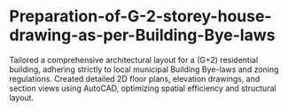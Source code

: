 # Preparation-of-G-2-storey-house-drawing-as-per-Building-Bye-laws
Tailored a comprehensive architectural layout for a (G+2) residential building, adhering strictly to local municipal Building Bye-laws and zoning regulations.
Created detailed 2D floor plans, elevation drawings, and section views using AutoCAD, optimizing spatial efficiency and structural layout.
